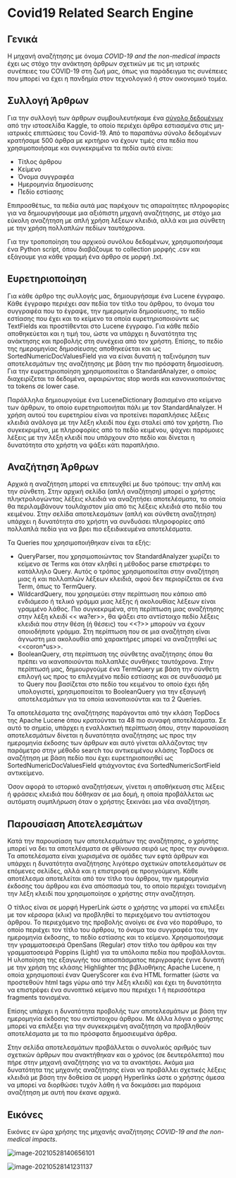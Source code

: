 # Covid19 Related Search Engine

## Γενικά

Η μηχανή αναζήτησης με όνομα *COVID-19 and the non-medical impacts* έχει ως στόχο την ανάκτηση άρθρων σχετικών με τις μη ιατρικές συνέπειες του COVID-19 στη ζωή μας, όπως για παράδειγμα τις συνέπειες που μπορεί να έχει η πανδημία στον τεχνολογικό ή στον οικονομικό τομέα.

## Συλλογή Άρθρων

Για την συλλογή των άρθρων συμβουλευτήκαμε ένα [σύνολο δεδομένων](https://www.kaggle.com/jannalipenkova/covid19-public-media-dataset) από την ιστοσελίδα Kaggle, το οποίο περιέχει άρθρα εστιασμένα στις μη-ιατρικές επιπτώσεις του Covid-19. Από το παραπάνω σύνολο δεδομένων κρατήσαμε 500 άρθρα με κριτήριο να έχουν τιμές στα πεδία που χρησιμοποιήσαμε και συγκεκριμένα τα πεδία αυτά είναι:

- Τίτλος άρθρου
- Κείμενο
- Όνομα συγγραφέα
- Ημερομηνία δημοσίευσης
- Πεδίο εστίασης

Επιπροσθέτως, τα πεδία αυτά μας παρέχουν τις απαραίτητες πληροφορίες για να δημιουργήσουμε μια αξιόπιστη μηχανή αναζήτησης, με στόχο μια εύκολη αναζήτηση με απλή χρήση λέξεων κλειδιά, αλλά και μια σύνθετη με την χρήση πολλαπλών πεδίων ταυτόχρονα.

Για την τροποποίηση του αρχικού συνόλου δεδομένων, χρησιμοποιήσαμε ένα Python script, όπου διαβάζουμε το collection μορφής .csv και εξάγουμε για κάθε γραμμή ένα άρθρο σε μορφή .txt.

## Ευρετηριοποίηση

Για κάθε άρθρο της συλλογής μας, δημιουργήσαμε ένα Lucene έγγραφο. Κάθε έγγραφο περιέχει σαν πεδία τον τίτλο του άρθρου, το όνομα του συγγραφέα που το έγραψε, την ημερομηνία δημοσίευσης, το πεδίο εστίασης που έχει και το κείμενο τα οποία ευρετηριοποιούντε ως TextFields και προστίθενται στο Lucene έγγραφο. Για κάθε πεδίο αποθηκεύεται και η τιμή του, ώστε να υπάρχει η δυνατότητα της ανάκτησης και προβολής στη συνέχεια από τον χρήστη. Επίσης, το πεδίο της ημερομηνίας δημοσίευσης αποθηκεύεται και ως SortedNumericDocValuesField για να είναι δυνατή η ταξινόμηση των αποτελεσμάτων της αναζήτησης με βάση την πιο πρόσφατη δημοσίευση. Για την ευρετηριοποίηση χρησιμοποιείται ο StandardAnalyzer, ο οποίος διαχειρίζεται τα δεδομένα, αφαιρώντας stop words και κανονικοποιόντας τα tokens σε lower case.

Παράλληλα δημιουργούμε ένα LuceneDictionary βασισμένο στο κείμενο των άρθρων, το οποίο ευρετηριοποιήται πάλι με τον StandardAnalyzer. Η χρήση αυτού του ευρετηρίου είναι να προτείνει παραπλήσιες λέξεις κλειδιά ανάλογα με την λέξη κλειδί που έχει σταλεί από τον χρήστη. Πιο συγκεκριμένα, με πληροφορίες από το πεδίο κειμένου, ψάχνει παρόμοιες λέξεις με την λέξη κλειδί που υπάρχουν στο πεδίο και δίνεται η δυνατότητα στο χρήστη να ψάξει κάτι παραπλήσιο.

## Αναζήτηση Άρθρων

Αρχικά η αναζήτηση μπορεί να επιτευχθεί με δυο τρόπους: την απλή και την σύνθετη. Στην αρχική σελίδα (απλή αναζήτηση) μπορεί ο χρήστης πληκτρολογώντας λέξεις κλειδιά να αναζητήσει αποτελέσματα, τα οποία θα περιλαμβάνουν τουλάχιστον μία από τις λέξεις κλειδιά στο πεδίο του κειμένου. Στην σελίδα αποτελεσμάτων (απλή και σύνθετη αναζήτηση) υπάρχει η δυνατότητα στο χρήστη να συνδυάσει πληροφορίες από πολλαπλά πεδία για να βρει πιο εξειδικευμένα αποτελέσματα.

Τα Queries που χρησιμοποιήθηκαν είναι τα εξής:

- QueryParser, που χρησιμοποιώντας τον StandardAnalyzer χωρίζει το κείμενο σε Terms και όταν κληθεί η μέθοδος parse επιστρέφει το κατάλληλο Query. Αυτός ο τρόπος χρησιμοποιείται στην αναζήτηση μιας ή και πολλαπλών λέξεων κλειδιά, αφού δεν περιορίζεται σε ένα Term, όπως το TermQuery.
- WildcardQuery, που χρησιμεύει στην περίπτωση που κάποιο από ενδιάμεσο ή τελικό γράμμα μιας λέξης ή ακολουθίας λέξεων είναι γραμμένο λάθος. Πιο συγκεκριμένα, στη περίπτωση μιας αναζήτησης στην λέξη κλειδί << wa?er>>, θα ψάξει στο αντίστοιχο πεδίο λέξεις κλειδιά  που στην θέση (ή θέσεις) του <<?>> μπορούν να έχουν οποιοδήποτε γράμμα. Στη περίπτωση που σε μια αναζήτηση είναι άγνωστη μια ακολουθία από χαρακτήρες μπορεί να αναζητηθεί ως <<coron*us>>.
- BooleanQuery, στη περίπτωση της σύνθετης αναζήτησης όπου θα πρέπει να ικανοποιούνται πολλαπλές συνθήκες ταυτόχρονα. Στην περίπτωσή μας, δημιουργούμε ένα TermQuery με βάση την σύνθετη επιλογή ως προς το επιλεγμένο πεδίο εστίασης και σε συνδυασμό με το Query που βασίζεται στο πεδίο του κειμένου το οποίο έχει ήδη υπολογιστεί, χρησιμοποιείται το BooleanQuery για την εξαγωγή αποτελεσμάτων για τα οποία ικανοποιούνται και τα 2 Queries.

Τα αποτελέσματα της αναζήτησης παράγονται από την κλάση TopDocs της Apache Lucene όπου κρατούνται τα 48 πιο συναφή αποτελέσματα. Σε αυτό το σημείο, υπάρχει η εναλλακτική περίπτωση όπου, στην παρουσίαση αποτελεσμάτων δίνεται η δυνατότητα αναζήτησης ως προς την ημερομηνία έκδοσης των άρθρων και αυτό γίνεται αλλάζοντας την παράμετρο στην μέθοδο search του αντικειμένου κλάσης TopDocs σε αναζήτηση με βάση πεδίο που έχει ευρετηριοποιηθεί ως SortedNumericDocValuesField φτιάχνοντας ένα SortedNumericSortField αντικείμενο.

Όσον αφορά το ιστορικό αναζητήσεων, γίνεται η αποθήκευση στις λέξεις ή φράσεις κλειδιά που δόθηκαν σε μια δομή, η οποία προβάλλεται ως αυτόματη συμπλήρωση όταν ο χρήστης ξεκινάει μια νέα αναζήτηση.

## Παρουσίαση Αποτελεσμάτων

Κατά την παρουσίαση των αποτελεσμάτων της αναζήτησης, ο χρήστης μπορεί να δει τα αποτελέσματα σε φθίνουσα σειρά ως προς την συνάφεια. Τα αποτελέσματα είναι χωρισμένα σε ομάδες των εφτά άρθρων και υπάρχει η δυνατότητα αναζήτησης λιγότερο σχετικών αποτελεσμάτων σε επόμενες σελίδες, αλλά και η επιστροφή σε προηγούμενη. Κάθε αποτέλεσμα αποτελείται από τον τίτλο του άρθρου, την ημερομηνία έκδοσης του άρθρου και ένα απόσπασμά του, το οποίο περιέχει τονισμένη την λέξη κλειδί που χρησιμοποίησε ο χρήστης στην αναζήτηση.

Ο τίτλος είναι σε μορφή HyperLink ώστε ο χρήστης να μπορεί να επιλέξει με τον κέρσορα (κλικ) να προβληθεί το περιεχόμενο του αντίστοιχου άρθρου. Το περιεχόμενο της προβολής ανοίγει σε ένα νέο παράθυρο, το οποίο περιέχει τον τίτλο του άρθρου, το όνομα του συγγραφέα του, την ημερομηνία έκδοσης, το πεδίο εστίασης και το κείμενο. Χρησιμοποιήσαμε την γραμματοσειρά OpenSans (Regular) στον τίτλο του άρθρου και την γραμματοσειρά Poppins (Light) για τα υπόλοιπα πεδία που προβάλλονται. Η υλοποίηση της εξαγωγής του αποσπάσματος περιγραφής έγινε δυνατή με την χρήση της κλάσης Highlighter της βιβλιοθήκης Apache Lucene, η οποία χρησιμοποιεί έναν QueryScorer και ένα HTML formatter (ώστε να προστεθούν html tags γύρω από την λέξη κλειδί) και έχει τη δυνατότητα να επιστρέφει ένα συνοπτικό κείμενο που περιέχει 1 ή περισσότερα fragments τονισμένα. 

Επίσης υπάρχει η δυνατότητα προβολής των αποτελεσμάτων με βάση την ημερομηνία έκδοσης του αντίστοιχου άρθρου. Με άλλα λόγια ο χρήστης μπορεί να επιλέξει για την συγκεκριμένη αναζήτηση να προβληθούν αποτελέσματα με τα πιο πρόσφατα δημοσιευμένα άρθρα.

Στην σελίδα αποτελεσμάτων προβάλλεται ο συνολικός αριθμός των σχετικών άρθρων που ανακτήθηκαν και ο χρόνος (σε δευτερόλεπτα) που πήρε στην μηχανή αναζήτησης για να τα ανακτήσει. Ακόμα μια δυνατότητα της μηχανής αναζήτησης είναι να προβάλλει σχετικές λέξεις κλειδιά με βάση την δοθείσα σε μορφή Hyperlinks ώστε ο χρήστης άμεσα να μπορεί να διορθώσει τυχόν λάθη ή να δοκιμάσει μια παρόμοια αναζήτηση με αυτή που έκανε αρχικά. 



## Εικόνες

Εικόνες εν ώρα χρήσης της μηχανής αναζήτησης *COVID-19 and the non-medical impacts*. 

![image-20210528140656101](https://user-images.githubusercontent.com/17260204/119991130-d060b180-bfd1-11eb-85e9-c77745e64755.png)

![image-20210528141231137](https://user-images.githubusercontent.com/17260204/119991139-d35ba200-bfd1-11eb-905d-48bea071ff70.png)


